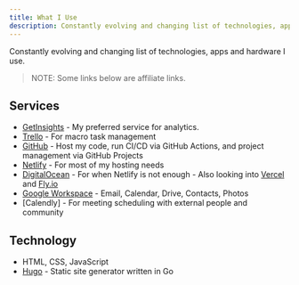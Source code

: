 ```yaml
---
title: What I Use
description: Constantly evolving and changing list of technologies, apps and hardware I use.
---
```


Constantly evolving and changing list of technologies, apps and hardware I use.

> NOTE: Some links below are affiliate links.

## Services

- [GetInsights](https://getinsights.io/) - My preferred service for analytics.
- [Trello](https://trello.com/schalkneethling3/recommend) - For macro task management
- [GitHub](https://github.com/) - Host my code, run CI/CD via GitHub Actions, and project management via GitHub Projects
- [Netlify](https://www.netlify.com/) - For most of my hosting needs
- [DigitalOcean](https://m.do.co/c/addbda643acb) - For when Netlify is not enough - Also looking into [Vercel](https://vercel.com/) and [Fly.io](https://fly.io/)
- [Google Workspace](https://workspace.google.com/) - Email, Calendar, Drive, Contacts, Photos
- [Calendly] - For meeting scheduling with external people and community

## Technology

- HTML, CSS, JavaScript
- [Hugo](https://gohugo.io/) - Static site generator written in Go
